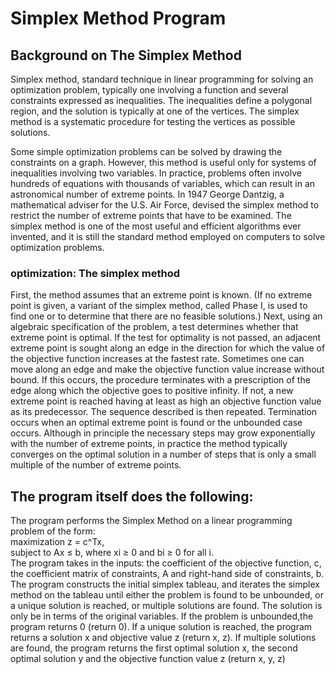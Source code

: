 <h1>Simplex Method Program</h1>
<h2>Background on The Simplex Method</h2>
<p>Simplex method, standard technique in linear programming for solving an optimization problem, typically one involving a function and several constraints expressed as inequalities. The inequalities define a polygonal region, and the solution is typically at one of the vertices. The simplex method is a systematic procedure for testing the vertices as possible solutions.</br>

Some simple optimization problems can be solved by drawing the constraints on a graph. However, this method is useful only for systems of inequalities involving two variables. In practice, problems often involve hundreds of equations with thousands of variables, which can result in an astronomical number of extreme points. In 1947 George Dantzig, a mathematical adviser for the U.S. Air Force, devised the simplex method to restrict the number of extreme points that have to be examined. The simplex method is one of the most useful and efficient algorithms ever invented, and it is still the standard method employed on computers to solve optimization problems.</br>

<h3>optimization: The simplex method</h3>
First, the method assumes that an extreme point is known. (If no extreme point is given, a variant of the simplex method, called Phase I, is used to find one or to determine that there are no feasible solutions.) Next, using an algebraic specification of the problem, a test determines whether that extreme point is optimal. If the test for optimality is not passed, an adjacent extreme point is sought along an edge in the direction for which the value of the objective function increases at the fastest rate. Sometimes one can move along an edge and make the objective function value increase without bound. If this occurs, the procedure terminates with a prescription of the edge along which the objective goes to positive infinity. If not, a new extreme point is reached having at least as high an objective function value as its predecessor. The sequence described is then repeated. Termination occurs when an optimal extreme point is found or the unbounded case occurs. Although in principle the necessary steps may grow exponentially with the number of extreme points, in practice the method typically converges on the optimal solution in a number of steps that is only a small multiple of the number of extreme points.</p>

<h2>The program itself does the following:</h2>

<p>The program performs the Simplex Method on a linear programming problem of the form:</br>
maximization z = c^Tx,</br>
subject to Ax ≤ b,
where xi ≥ 0 and bi ≥ 0 for all i.</br> The program takes in the inputs: the coefficient of the objective function, c, the coefficient matrix of constraints, A and right-hand side of constraints, b. The program constructs the initial simplex tableau, and iterates the simplex method on the tableau until either the problem is found to be unbounded, or a unique solution is reached, or multiple solutions are found. The solution is only be in terms of the original variables. If the problem is unbounded,the program returns 0 (return 0). If a unique solution is reached, the program returns a solution x and objective value z  (return x, z). If multiple solutions are found, the program returns the first optimal solution x, the second optimal solution y and the objective function value z (return x, y, z)</p>
